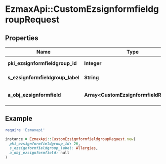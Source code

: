 # EzmaxApi::CustomEzsignformfieldgroupRequest

## Properties

| Name | Type | Description | Notes |
| ---- | ---- | ----------- | ----- |
| **pki_ezsignformfieldgroup_id** | **Integer** | The unique ID of the Ezsignformfieldgroup | [optional] |
| **s_ezsignformfieldgroup_label** | **String** | The Label for the Ezsignformfieldgroup | [optional] |
| **a_obj_ezsignformfield** | **Array&lt;CustomEzsignformfieldRequest&gt;** | An array containing all the values to fill the Ezsignform. |  |

## Example

```ruby
require 'Ezmaxapi'

instance = EzmaxApi::CustomEzsignformfieldgroupRequest.new(
  pki_ezsignformfieldgroup_id: 26,
  s_ezsignformfieldgroup_label: Allergies,
  a_obj_ezsignformfield: null
)
```

